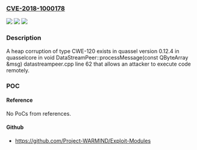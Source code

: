 ### [CVE-2018-1000178](https://cve.mitre.org/cgi-bin/cvename.cgi?name=CVE-2018-1000178)
![](https://img.shields.io/static/v1?label=Product&message=n%2Fa&color=blue)
![](https://img.shields.io/static/v1?label=Version&message=n%2Fa&color=blue)
![](https://img.shields.io/static/v1?label=Vulnerability&message=n%2Fa&color=brighgreen)

### Description

A heap corruption of type CWE-120 exists in quassel version 0.12.4 in quasselcore in void DataStreamPeer::processMessage(const QByteArray &msg) datastreampeer.cpp line 62 that allows an attacker to execute code remotely.

### POC

#### Reference
No PoCs from references.

#### Github
- https://github.com/Project-WARMIND/Exploit-Modules

